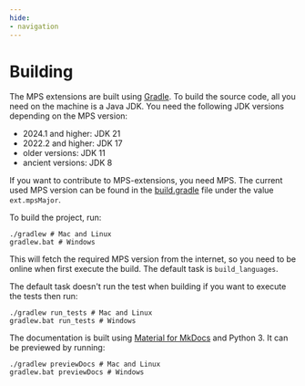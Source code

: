 ```yaml
---
hide:
- navigation
---
```


# Building

The MPS extensions are built using [Gradle](https://docs.gradle.org/current/userguide/getting_started.html). To build the source code, all you need on the machine is a Java JDK. You need the following JDK versions depending on the MPS version:

- 2024.1 and higher: JDK 21
- 2022.2 and higher: JDK 17
- older versions: JDK 11
- ancient versions: JDK 8

If you want to contribute to MPS-extensions, you need MPS. The current used MPS version can be found in the [build.gradle](https://github.com/JetBrains/MPS-extensions/blob/master/build.gradle) file under the value `ext.mpsMajor`.

To build the project, run:

```fish
./gradlew # Mac and Linux
gradlew.bat # Windows
```

This will fetch the required MPS version from the internet, so you need to be online when first execute the build.
The default task is `build_languages`.

The default task doesn't run the test when building if you want to execute the tests then run: 

```fish
./gradlew run_tests # Mac and Linux
gradlew.bat run_tests # Windows
```

The documentation is built using [Material for MkDocs](https://squidfunk.github.io/mkdocs-material/) and Python 3. It can be previewed by running:

```fish
./gradlew previewDocs # Mac and Linux
gradlew.bat previewDocs # Windows
```

